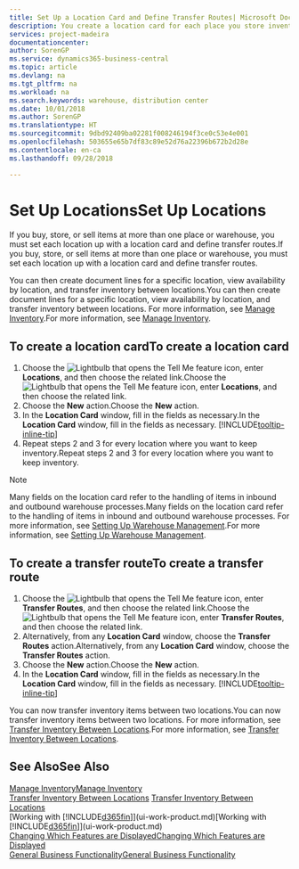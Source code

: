 ```yaml
---
title: Set Up a Location Card and Define Transfer Routes| Microsoft Docs
description: You create a location card for each place you store inventory items, for example, a warehouse or distribution centre, and set up routes to transfer items between locations.
services: project-madeira
documentationcenter: 
author: SorenGP
ms.service: dynamics365-business-central
ms.topic: article
ms.devlang: na
ms.tgt_pltfrm: na
ms.workload: na
ms.search.keywords: warehouse, distribution center
ms.date: 10/01/2018
ms.author: SorenGP
ms.translationtype: HT
ms.sourcegitcommit: 9dbd92409ba02281f008246194f3ce0c53e4e001
ms.openlocfilehash: 503655e65b7df83c89e52d76a22396b672b2d28e
ms.contentlocale: en-ca
ms.lasthandoff: 09/28/2018

---
```

# <a name="set-up-locations"></a><span data-ttu-id="99d2e-103">Set Up Locations</span><span class="sxs-lookup"><span data-stu-id="99d2e-103">Set Up Locations</span></span>
<span data-ttu-id="99d2e-104">If you buy, store, or sell items at more than one place or warehouse, you must set each location up with a location card and define transfer routes.</span><span class="sxs-lookup"><span data-stu-id="99d2e-104">If you buy, store, or sell items at more than one place or warehouse, you must set each location up with a location card and define transfer routes.</span></span>

<span data-ttu-id="99d2e-105">You can then create document lines for a specific location, view availability by location, and transfer inventory between locations.</span><span class="sxs-lookup"><span data-stu-id="99d2e-105">You can then create document lines for a specific location, view availability by location, and transfer inventory between locations.</span></span> <span data-ttu-id="99d2e-106">For more information, see [Manage Inventory](inventory-manage-inventory.md).</span><span class="sxs-lookup"><span data-stu-id="99d2e-106">For more information, see [Manage Inventory](inventory-manage-inventory.md).</span></span>

## <a name="to-create-a-location-card"></a><span data-ttu-id="99d2e-107">To create a location card</span><span class="sxs-lookup"><span data-stu-id="99d2e-107">To create a location card</span></span>
1. <span data-ttu-id="99d2e-108">Choose the ![Lightbulb that opens the Tell Me feature](media/ui-search/search_small.png "Tell me what you want to do") icon, enter **Locations**, and then choose the related link.</span><span class="sxs-lookup"><span data-stu-id="99d2e-108">Choose the ![Lightbulb that opens the Tell Me feature](media/ui-search/search_small.png "Tell me what you want to do") icon, enter **Locations**, and then choose the related link.</span></span>
2. <span data-ttu-id="99d2e-109">Choose the **New** action.</span><span class="sxs-lookup"><span data-stu-id="99d2e-109">Choose the **New** action.</span></span>
3. <span data-ttu-id="99d2e-110">In the **Location Card** window, fill in the fields as necessary.</span><span class="sxs-lookup"><span data-stu-id="99d2e-110">In the **Location Card** window, fill in the fields as necessary.</span></span> [!INCLUDE[tooltip-inline-tip](includes/tooltip-inline-tip_md.md)]
4. <span data-ttu-id="99d2e-111">Repeat steps 2 and 3 for every location where you want to keep inventory.</span><span class="sxs-lookup"><span data-stu-id="99d2e-111">Repeat steps 2 and 3 for every location where you want to keep inventory.</span></span>

> [!NOTE]  
> <span data-ttu-id="99d2e-112">Many fields on the location card refer to the handling of items in inbound and outbound warehouse processes.</span><span class="sxs-lookup"><span data-stu-id="99d2e-112">Many fields on the location card refer to the handling of items in inbound and outbound warehouse processes.</span></span> <span data-ttu-id="99d2e-113">For more information, see [Setting Up Warehouse Management](warehouse-setup-warehouse.md).</span><span class="sxs-lookup"><span data-stu-id="99d2e-113">For more information, see [Setting Up Warehouse Management](warehouse-setup-warehouse.md).</span></span>

## <a name="to-create-a-transfer-route"></a><span data-ttu-id="99d2e-114">To create a transfer route</span><span class="sxs-lookup"><span data-stu-id="99d2e-114">To create a transfer route</span></span>
1. <span data-ttu-id="99d2e-115">Choose the ![Lightbulb that opens the Tell Me feature](media/ui-search/search_small.png "Tell me what you want to do") icon, enter **Transfer Routes**, and then choose the related link.</span><span class="sxs-lookup"><span data-stu-id="99d2e-115">Choose the ![Lightbulb that opens the Tell Me feature](media/ui-search/search_small.png "Tell me what you want to do") icon, enter **Transfer Routes**, and then choose the related link.</span></span>
2. <span data-ttu-id="99d2e-116">Alternatively, from any **Location Card** window, choose the **Transfer Routes** action.</span><span class="sxs-lookup"><span data-stu-id="99d2e-116">Alternatively, from any **Location Card** window, choose the **Transfer Routes** action.</span></span>
3. <span data-ttu-id="99d2e-117">Choose the **New** action.</span><span class="sxs-lookup"><span data-stu-id="99d2e-117">Choose the **New** action.</span></span>
4. <span data-ttu-id="99d2e-118">In the **Location Card** window, fill in the fields as necessary.</span><span class="sxs-lookup"><span data-stu-id="99d2e-118">In the **Location Card** window, fill in the fields as necessary.</span></span> [!INCLUDE[tooltip-inline-tip](includes/tooltip-inline-tip_md.md)]

<span data-ttu-id="99d2e-119">You can now transfer inventory items between two locations.</span><span class="sxs-lookup"><span data-stu-id="99d2e-119">You can now transfer inventory items between two locations.</span></span> <span data-ttu-id="99d2e-120">For more information, see [Transfer Inventory Between Locations](inventory-how-transfer-between-locations.md).</span><span class="sxs-lookup"><span data-stu-id="99d2e-120">For more information, see [Transfer Inventory Between Locations](inventory-how-transfer-between-locations.md).</span></span>    

## <a name="see-also"></a><span data-ttu-id="99d2e-121">See Also</span><span class="sxs-lookup"><span data-stu-id="99d2e-121">See Also</span></span>
[<span data-ttu-id="99d2e-122">Manage Inventory</span><span class="sxs-lookup"><span data-stu-id="99d2e-122">Manage Inventory</span></span>](inventory-manage-inventory.md)  
<span data-ttu-id="99d2e-123">[Transfer Inventory Between Locations](inventory-how-transfer-between-locations.md)  </span><span class="sxs-lookup"><span data-stu-id="99d2e-123">[Transfer Inventory Between Locations](inventory-how-transfer-between-locations.md)  </span></span>  
<span data-ttu-id="99d2e-124">[Working with [!INCLUDE[d365fin](includes/d365fin_md.md)]](ui-work-product.md)</span><span class="sxs-lookup"><span data-stu-id="99d2e-124">[Working with [!INCLUDE[d365fin](includes/d365fin_md.md)]](ui-work-product.md)</span></span>  
[<span data-ttu-id="99d2e-125">Changing Which Features are Displayed</span><span class="sxs-lookup"><span data-stu-id="99d2e-125">Changing Which Features are Displayed</span></span>](ui-experiences.md)  
[<span data-ttu-id="99d2e-126">General Business Functionality</span><span class="sxs-lookup"><span data-stu-id="99d2e-126">General Business Functionality</span></span>](ui-across-business-areas.md)

